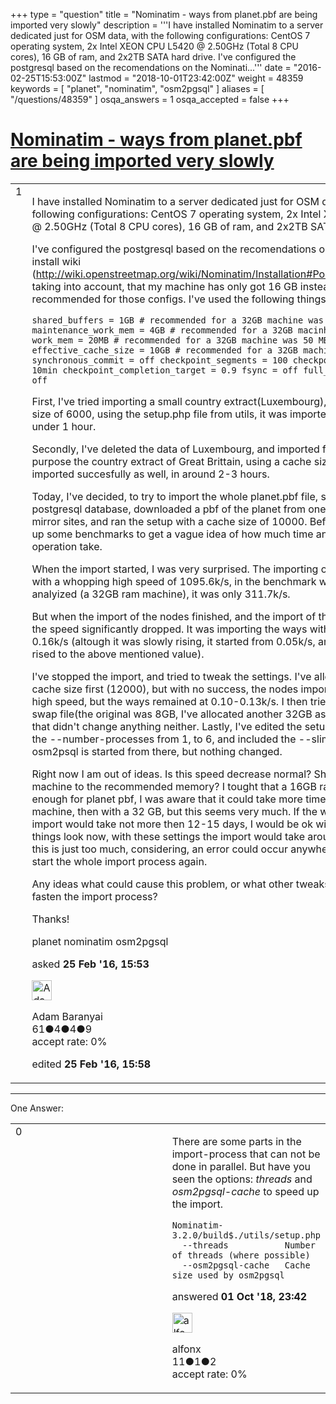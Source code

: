 +++
type = "question"
title = "Nominatim - ways from planet.pbf are being imported very slowly"
description = '''I have installed Nominatim to a server dedicated just for OSM data, with the following configurations: CentOS 7 operating system, 2x Intel XEON CPU L5420 @ 2.50GHz (Total 8 CPU cores), 16 GB of ram, and 2x2TB SATA hard drive. I&#x27;ve configured the postgresql based on the recomendations on the Nominati...'''
date = "2016-02-25T15:53:00Z"
lastmod = "2018-10-01T23:42:00Z"
weight = 48359
keywords = [ "planet", "nominatim", "osm2pgsql" ]
aliases = [ "/questions/48359" ]
osqa_answers = 1
osqa_accepted = false
+++

<div class="headNormal">

# [Nominatim - ways from planet.pbf are being imported very slowly](/questions/48359/nominatim-ways-from-planetpbf-are-being-imported-very-slowly)

</div>

<div id="main-body">

<div id="askform">

<table id="question-table" style="width:100%;">
<colgroup>
<col style="width: 50%" />
<col style="width: 50%" />
</colgroup>
<tbody>
<tr>
<td style="width: 30px; vertical-align: top"><div class="vote-buttons">
<span id="post-48359-upvote" class="ajax-command post-vote up" rel="nofollow" title="I like this post (click again to cancel)"> </span>
<div id="post-48359-score" class="post-score" title="current number of votes">
1
</div>
<span id="post-48359-downvote" class="ajax-command post-vote down" rel="nofollow" title="I dont like this post (click again to cancel)"> </span> <span id="favorite-mark" class="ajax-command favorite-mark" rel="nofollow" title="mark/unmark this question as favorite (click again to cancel)"> </span>
<div id="favorite-count" class="favorite-count">
&#10;</div>
</div></td>
<td><div id="item-right">
<div class="question-body">
<p>I have installed Nominatim to a server dedicated just for OSM data, with the following configurations: CentOS 7 operating system, 2x Intel XEON CPU L5420 @ 2.50GHz (Total 8 CPU cores), 16 GB of ram, and 2x2TB SATA hard drive.</p>
<p>I've configured the postgresql based on the recomendations on the Nominatim install wiki (<a href="http://wiki.openstreetmap.org/wiki/Nominatim/Installation#PostgreSQL_Tuning),">http://wiki.openstreetmap.org/wiki/Nominatim/Installation#PostgreSQL_Tuning),</a> taking into account, that my machine has only got 16 GB instead of the 32 GB recommended for those configs. I've used the following things:<br />
</p>
<p><code>shared_buffers = 1GB # recommended for a 32GB machine was 2 GB maintenance_work_mem = 4GB # recommended for a 32GB macinhe was 8 GB work_mem = 20MB # recommended for a 32GB machine was 50 MB effective_cache_size = 10GB # recommended for a 32GB machine was 24 GB synchronous_commit = off checkpoint_segments = 100 checkpoint_timeout = 10min checkpoint_completion_target = 0.9 fsync = off full_page_writes = off</code></p>
<p>First, I've tried importing a small country extract(Luxembourg), setting a cache size of 6000, using the setup.php file from utils, it was imported succesfully under 1 hour.</p>
<p>Secondly, I've deleted the data of Luxembourg, and imported for another test purpose the country extract of Great Brittain, using a cache size of 8000, it imported succesfully as well, in around 2-3 hours.</p>
<p>Today, I've decided, to try to import the whole planet.pbf file, so I've deleted the postgresql database, downloaded a pbf of the planet from one of the official mirror sites, and ran the setup with a cache size of 10000. Beforehand, I've read up some benchmarks to get a vague idea of how much time and space will this operation take.</p>
<p>When the import started, I was very surprised. The importing of the nodes went with a whopping high speed of 1095.6k/s, in the benchmark which I've analyized (a 32GB ram machine), it was only 311.7k/s.</p>
<p>But when the import of the nodes finished, and the import of the ways started, the speed significantly dropped. It was importing the ways with the speed of 0.16k/s (altough it was slowly rising, it started from 0.05k/s, and in 4 hours it rised to the above mentioned value).</p>
<p>I've stopped the import, and tried to tweak the settings. I've allocated a higher cache size first (12000), but with no success, the nodes imported with a very high speed, but the ways remained at 0.10-0.13k/s. I then tried allocating a new swap file(the original was 8GB, I've allocated another 32GB as a swap file), but that didn't change anything neither. Lastly, I've edited the setup.php, changed the --number-processes from 1, to 6, and included the --slim keyword when osm2psql is started from there, but nothing changed.</p>
<p>Right now I am out of ideas. Is this speed decrease normal? Should I upgrade my machine to the recommended memory? I tought that a 16GB ram would be enough for planet pbf, I was aware that it could take more time with this machine, then with a 32 GB, but this seems very much. If the whole planet import would take not more then 12-15 days, I would be ok with that, but as things look now, with these settings the import would take around 2 months, and this is just too much, considering, an error could occur anywhere, and I have to start the whole import process again.</p>
<p>Any ideas what could cause this problem, or what other tweaks could I try, to fasten the import process?</p>
<p>Thanks!</p>
</div>
<div id="question-tags" class="tags-container tags">
<span class="post-tag tag-link-planet" rel="tag" title="see questions tagged &#39;planet&#39;">planet</span> <span class="post-tag tag-link-nominatim" rel="tag" title="see questions tagged &#39;nominatim&#39;">nominatim</span> <span class="post-tag tag-link-osm2pgsql" rel="tag" title="see questions tagged &#39;osm2pgsql&#39;">osm2pgsql</span>
</div>
<div id="question-controls" class="post-controls">
&#10;</div>
<div class="post-update-info-container">
<div class="post-update-info post-update-info-user">
<p>asked <strong>25 Feb '16, 15:53</strong></p>
<img src="https://secure.gravatar.com/avatar/8d611d043d7267073e41089a5283fbe1?s=32&amp;d=identicon&amp;r=g" class="gravatar" width="32" height="32" alt="Adam%20Baranyai&#39;s gravatar image" />
<p><span>Adam Baranyai</span><br />
<span class="score" title="61 reputation points">61</span><span title="4 badges"><span class="badge1">●</span><span class="badgecount">4</span></span><span title="4 badges"><span class="silver">●</span><span class="badgecount">4</span></span><span title="9 badges"><span class="bronze">●</span><span class="badgecount">9</span></span><br />
<span class="accept_rate" title="Rate of the user&#39;s accepted answers">accept rate:</span> <span title="Adam Baranyai has no accepted answers">0%</span> </br></p>
</div>
<div class="post-update-info post-update-info-edited">
<p><span> edited <strong>25 Feb '16, 15:58</strong> </span></p>
</div>
</div>
<div id="comments-container-48359" class="comments-container">
&#10;</div>
<div id="comment-tools-48359" class="comment-tools">
&#10;</div>
<div class="clear">
&#10;</div>
<div id="comment-48359-form-container" class="comment-form-container">
&#10;</div>
<div class="clear">
&#10;</div>
</div></td>
</tr>
</tbody>
</table>

------------------------------------------------------------------------

<div class="tabBar">

<span id="sort-top"></span>

<div class="headQuestions">

One Answer:

</div>

</div>

<span id="66119"></span>

<div id="answer-container-66119" class="answer">

<table style="width:100%;">
<colgroup>
<col style="width: 50%" />
<col style="width: 50%" />
</colgroup>
<tbody>
<tr>
<td style="width: 30px; vertical-align: top"><div class="vote-buttons">
<span id="post-66119-upvote" class="ajax-command post-vote up" rel="nofollow" title="I like this post (click again to cancel)"> </span>
<div id="post-66119-score" class="post-score" title="current number of votes">
0
</div>
<span id="post-66119-downvote" class="ajax-command post-vote down" rel="nofollow" title="I dont like this post (click again to cancel)"> </span>
</div></td>
<td><div class="item-right">
<div class="answer-body">
<p>There are some parts in the import-process that can not be done in parallel. But have you seen the options: <em>threads</em> and <em>osm2pgsql-cache</em> to speed up the import.</p>
<pre><code>Nominatim-3.2.0/build$./utils/setup.php
  --threads           Number of threads (where possible)   
  --osm2pgsql-cache   Cache size used by osm2pgsql</code></pre>
</div>
<div class="answer-controls post-controls">
&#10;</div>
<div class="post-update-info-container">
<div class="post-update-info post-update-info-user">
<p>answered <strong>01 Oct '18, 23:42</strong></p>
<img src="https://secure.gravatar.com/avatar/a899069511378c2de10d9ccc93c5adc6?s=32&amp;d=identicon&amp;r=g" class="gravatar" width="32" height="32" alt="alfonx&#39;s gravatar image" />
<p><span>alfonx</span><br />
<span class="score" title="11 reputation points">11</span><span title="1 badges"><span class="silver">●</span><span class="badgecount">1</span></span><span title="2 badges"><span class="bronze">●</span><span class="badgecount">2</span></span><br />
<span class="accept_rate" title="Rate of the user&#39;s accepted answers">accept rate:</span> <span title="alfonx has no accepted answers">0%</span></p>
</div>
</div>
<div id="comments-container-66119" class="comments-container">
&#10;</div>
<div id="comment-tools-66119" class="comment-tools">
&#10;</div>
<div class="clear">
&#10;</div>
<div id="comment-66119-form-container" class="comment-form-container">
&#10;</div>
<div class="clear">
&#10;</div>
</div></td>
</tr>
</tbody>
</table>

</div>

<div class="paginator-container-left">

</div>

</div>

</div>

